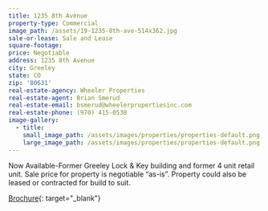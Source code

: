 ```yaml
---
title: 1235 8th Avenue
property-type: Commercial
image_path: /assets/19-1235-8th-ave-514x362.jpg
sale-or-lease: Sale and Lease
square-footage:
price: Negotiable
address: 1235 8th Avenue
city: Greeley
state: CO
zip: '80631'
real-estate-agency: Wheeler Properties
real-estate-agent: Brian Smerud
real-estate-email: bsmerud@wheelerpropertiesinc.com
real-estate-phone: (970) 415-0538
image-gallery:
  - title:
    small_image_path: /assets/images/properties/properties-default.png
    large_image_path: /assets/images/properties/properties-default.png
---
```


Now Available-Former Greeley Lock & Key building and former 4 unit retail unit. Sale price for property is negotiable “as-is”. Property could also be leased or contracted for build to suit.

[Brochure](https://secureservercdn.net/198.71.233.129/thv.f26.myftpupload.com/wp-content/uploads/2019/10/1235-8th-Ave.pdf?time=1576779104){: target="_blank"}